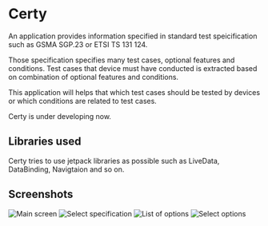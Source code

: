 Certy
=====

An application provides information specified in standard test speicification such as GSMA SGP.23 or ETSI TS 131 124.

Those specification specifies many test cases, optional features and conditions. Test cases that device must have conducted is extracted based on combination of optional features and conditions.

This application will helps that which test cases should be tested by devices or which conditions are related to test cases.



Certy is under developing now.


Libraries used
--------------

Certy tries to use jetpack libraries as possible such as LiveData, DataBinding, Navigtaion and so on.


Screenshots
-----------

![Main screen](screenshots/certy_1.png)
![Select specification](screenshots/certy_2.png)
![List of options](screenshots/certy_3.png)
![Select options](screenshots/certy_4.png)


